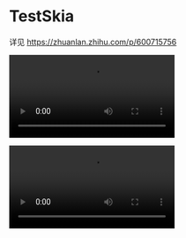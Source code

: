 # TestSkia

详见 https://zhuanlan.zhihu.com/p/600715756

![](https://raw.githubusercontent.com/1357310795/TestSkia/master/Pictures/original-3ffaeb7dce46b40c4aa65ae932fac89b.mp4)

![](https://raw.githubusercontent.com/1357310795/TestSkia/master/Pictures/Screenrecording_20230124_113835.mp4)
